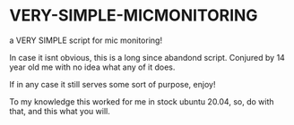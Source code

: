 # VERY-SIMPLE-MICMONITORING
a VERY SIMPLE script for mic monitoring!

In case it isnt obvious, this is a long since abandond script. Conjured by 14 year old me with no idea what any of it does. 

If in any case it still serves some sort of purpose, enjoy! 

To my knowledge this worked for me in stock ubuntu 20.04, so, do with that, and this what you will. 
